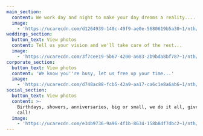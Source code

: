 ```yaml
---
main_section:
  content: We work day and night to make your day dreams a reality....
  image:
    - 'https://ucarecdn.com/d1264939-140c-49f9-ae0e-5680619b5a30~1/nth/0/'
weddings_section:
  button_text: View photos
  content: Tell us your vision and we'll take care of the rest...
  image:
    - 'https://ucarecdn.com/3f7cee19-5b67-4200-a683-2b9bda8bf787~1/nth/0/'
corporate_section:
  button_text: View photos
  content: 'We know you''re busy, let us free up your time...'
  image:
    - 'https://ucarecdn.com/d748ac88-fcb5-42a9-aa17-ca6c1e8a6ab6~1/nth/0/'
social_section:
  button_text: View photos
  content: >-
    Birthdays, showers, anniversaries, big or small, we do it all, give us a
    call!
  image:
    - 'https://ucarecdn.com/e34b9736-9a96-4f1b-8634-158b8df7dbc2~1/nth/0/'
---
```


